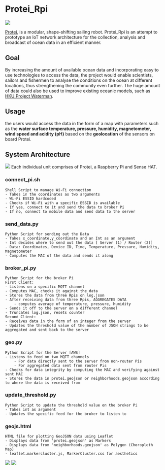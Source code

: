 # Protei_Rpi

![](https://c1.staticflickr.com/3/2822/34294204205_b1a6fc9184_b.jpg)

[Protei](scoutbots.com), is a modular, shape-shifting sailing robot. Protei_Rpi is an attempt to prototype an IoT network architecture for the collection, analysis and broadcast of ocean data in an efficient manner.

## Goal 

By increasing the amount of available ocean data and incorporating easy to use technologies to access the data, the project would enable scientists, sailors and fishermen to analyse the conditions on the ocean at different locations, thus strengthening the community even further. The huge amount of data could also be used to improve existing oceanic models, such as [HKU Project Waterman](http://www.waterman.hku.hk/).

## Usage

the users would access the data in the form of a map with parameters such as the **water surface temperature, pressure, humidity, magnetometer, wind speed and acidity (pH)** based on the **geolocation** of the sensors on board Protei.

## System Architecture

![](https://c1.staticflickr.com/5/4158/34253978676_6f72a60dfc_b.jpg)
Each individual unit comprises of Protei, a Raspberry Pi and Sense HAT. 




### connect_pi.sh 
    Shell Script to manage Wi-Fi connection
    - Takes in the coordinates as two arguments 
    - Wi-Fi ESSID hardcoded
    - Checks if Wi-Fi with a specific ESSID is available
    - If yes, connect to it and send the data to broker Pi
    - If no, connect to mobile data and send data to the server

### send_data.py
    Python Script for sending out the Data
    - Takes x_coordinate,y_coordinate and an Int as an argument
    - Int decides where to send out the data [ Server (1) / Router (2)]
    - Data: Coordinates, Device ID, Time, Temperature, Pressure, Humidity, Magnetometer
    - Computes the MAC of the data and sends it along

### broker_pi.py
    Python Script for the broker Pi
    First Client:
    - Listens on a specific MQTT channel
    - Computes MAC, checks it against the data
    - Stores the data from three Rpis on log.json
    - After receiving data from three Rpis, AGGREGATES DATA
        - computes average of temperature, pressure, humidity
    - Sends it off to the server on a different channel
    - Truncates log.json, resets counter
    Second Client:
    - Receives data in the form of an integer from the server
    - Updates the threshold value of the number of JSON strings to be aggregated and sent back to the server

### geo.py
    Python Script for the Server [AWS]
    - Listens to feed on two MQTT channels
        - For data directly sent to the server from non-router Pis
        - For aggregated data sent from router Pis
    - Checks for data integrity by computing the MAC and verifying against sent MAC
    - Stores the data in protei.geojson or neighborhoods.geojson according to where the data is received from

### update_threshold.py
    Python Script to update the threshold value on the broker Pi
    - Takes int as argument
    - Updates the specific feed for the broker to listen to

### geojs.html
    HTML file for plotting GeoJSON data using Leaflet
    - Displays data from 'protei.geojson' as Markers
    - Displays data from 'neighborhoods.geojson' as Polygon (Choropleth Map)
    - leaflet.markercluster.js, MarkerCluster.css for aesthetics

![](https://c1.staticflickr.com/3/2846/33452617874_d067a5c853_b.jpg)
![](https://c1.staticflickr.com/5/4175/33452619374_47e23333da_b.jpg)
